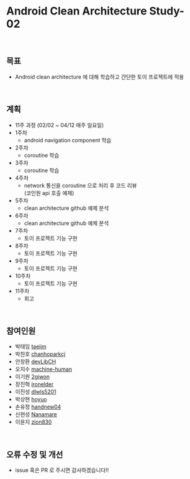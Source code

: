 # Android Clean Architecture Study-02

</br>

## 목표
* Android clean architecture 에 대해 학습하고 간단한 토이 프로젝트에 적용

</br>

## 계획
- 11주 과정 (02/02 ~ 04/12 매주 일요일)
- 1주차
  - android navigation component 학습
- 2주차
  - coroutine 학습
- 3주차
  - coroutine 학습
- 4주차
  - network 통신을 coroutine 으로 처리 후 코드 리뷰  
  (코인원 api 호출 예제)
- 5주차
  - clean architecture github 예제 분석
- 6주차
  - clean architecture github 예제 분석
- 7주차
  - 토이 프로젝트 기능 구현
- 8주차
  - 토이 프로젝트 기능 구현
- 9주차
  - 토이 프로젝트 기능 구현
- 10주차
  - 토이 프로젝트 기능 구현
- 11주차
  - 회고 

</br>

## 참여인원
- 박태임 [taeiim](https://github.com/taeiim)
- 박찬호 [chanhoparkcj](https://github.com/chanhoparkcj)
- 안창환 [devLibCH](https://github.com/devLibCH)
- 오지수 [machine-human](https://github.com/machine-human)
- 이기원 [2giwon](https://github.com/2giwon)
- 장진혁 [ironelder](https://github.com/ironelder)
- 이진성 [dlwls5201](https://github.com/dlwls5201)
- 박상현 [hoyuo](https://github.com/hoyuo)
- 손유정 [handnew04](https://github.com/handnew04)
- 신현성 [Nanamare](https://github.com/Nanamare)
- 이윤지 [zion830](https://github.com/zion830)

</br>

## 오류 수정 및 개선
* issue 혹은 PR 로 주시면 감사하겠습니다!!
